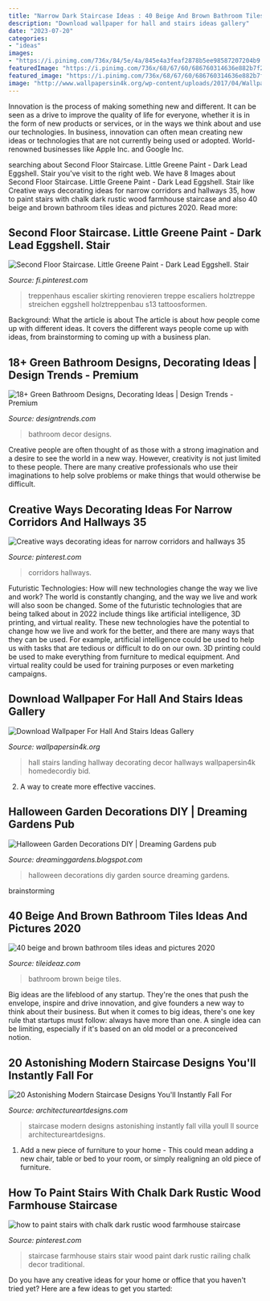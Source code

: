 ```yaml
---
title: "Narrow Dark Staircase Ideas : 40 Beige And Brown Bathroom Tiles Ideas And Pictures 2020"
description: "Download wallpaper for hall and stairs ideas gallery"
date: "2023-07-20"
categories:
- "ideas"
images:
- "https://i.pinimg.com/736x/84/5e/4a/845e4a3feaf2878b5ee98587207204b9.jpg"
featuredImage: "https://i.pinimg.com/736x/68/67/60/686760314636e882b7f2e0680c5622cf.jpg"
featured_image: "https://i.pinimg.com/736x/68/67/60/686760314636e882b7f2e0680c5622cf.jpg"
image: "http://www.wallpapersin4k.org/wp-content/uploads/2017/04/Wallpaper-For-Hall-And-Stairs-Ideas-23.jpg"
---
```



Innovation is the process of making something new and different. It can be seen as a drive to improve the quality of life for everyone, whether it is in the form of new products or services, or in the ways we think about and use our technologies. In business, innovation can often mean creating new ideas or technologies that are not currently being used or adopted. World-renowned businesses like Apple Inc. and Google Inc.

	

		
searching about Second Floor Staircase. Little Greene Paint - Dark Lead Eggshell. Stair you've visit to the right web. We have 8 Images about Second Floor Staircase. Little Greene Paint - Dark Lead Eggshell. Stair like Creative ways decorating ideas for narrow corridors and hallways 35, how to paint stairs with chalk dark rustic wood farmhouse staircase and also 40 beige and brown bathroom tiles ideas and pictures 2020. Read more:
		
    
## Second Floor Staircase. Little Greene Paint - Dark Lead Eggshell. Stair

<img loading=lazy src="https://i.pinimg.com/736x/68/67/60/686760314636e882b7f2e0680c5622cf.jpg" onerror="this.onerror=null;this.src='https://tse3.mm.bing.net/th?id=OIP.OMVE3PHba58iTyOVLpfDuAHaJ6&amp;pid=15.1';" alt="Second Floor Staircase. Little Greene Paint - Dark Lead Eggshell. Stair">

_Source: fi.pinterest.com_

>treppenhaus escalier skirting renovieren treppe escaliers holztreppe streichen eggshell holztreppenbau s13 tattoosformen. 

	

Background: What the article is about
The article is about how people come up with different ideas. It covers the different ways people come up with ideas, from brainstorming to coming up with a business plan.

    
## 18+ Green Bathroom Designs, Decorating Ideas | Design Trends - Premium

<img loading=lazy src="https://images.designtrends.com/wp-content/uploads/2016/01/03091657/Green-Bathroom-Decor-Ideas.jpg" onerror="this.onerror=null;this.src='https://tse1.mm.bing.net/th?id=OIP.WR3xqWmg2d78zApgawlJJAHaJ4&amp;pid=15.1';" alt="18+ Green Bathroom Designs, Decorating Ideas | Design Trends - Premium">

_Source: designtrends.com_

>bathroom decor designs. 

	

Creative people are often thought of as those with a strong imagination and a desire to see the world in a new way. However, creativity is not just limited to these people. There are many creative professionals who use their imaginations to help solve problems or make things that would otherwise be difficult.

    
## Creative Ways Decorating Ideas For Narrow Corridors And Hallways 35

<img loading=lazy src="https://i.pinimg.com/736x/84/5e/4a/845e4a3feaf2878b5ee98587207204b9.jpg" onerror="this.onerror=null;this.src='https://tse4.mm.bing.net/th?id=OIP.L0sqnlPJMDCiJSwwk7oNrAHaLH&amp;pid=15.1';" alt="Creative ways decorating ideas for narrow corridors and hallways 35">

_Source: pinterest.com_

>corridors hallways. 

	

Futuristic Technologies: How will new technologies change the way we live and work?
The world is constantly changing, and the way we live and work will also soon be changed. Some of the futuristic technologies that are being talked about in 2022 include things like artificial intelligence, 3D printing, and virtual reality. These new technologies have the potential to change how we live and work for the better, and there are many ways that they can be used. For example, artificial intelligence could be used to help us with tasks that are tedious or difficult to do on our own. 3D printing could be used to make everything from furniture to medical equipment. And virtual reality could be used for training purposes or even marketing campaigns.

    
## Download Wallpaper For Hall And Stairs Ideas Gallery

<img loading=lazy src="http://www.wallpapersin4k.org/wp-content/uploads/2017/04/Wallpaper-For-Hall-And-Stairs-Ideas-23.jpg" onerror="this.onerror=null;this.src='https://tse4.mm.bing.net/th?id=OIP.49Gy3pfHP1fAcxoXIfEuDwHaJ4&amp;pid=15.1';" alt="Download Wallpaper For Hall And Stairs Ideas Gallery">

_Source: wallpapersin4k.org_

>hall stairs landing hallway decorating decor hallways wallpapersin4k homedecordiy bid. 

	

2. A way to create more effective vaccines.

    
## Halloween Garden Decorations DIY | Dreaming Gardens Pub

<img loading=lazy src="https://1.bp.blogspot.com/-MzWaUCJEHMA/Wa6bggei50I/AAAAAAAADuo/5AGUQruMu281AWVuJUMXQyRDiGpIuc4NACLcBGAs/s1600/Simple%2BFall%2BDecorating%2BIdea.jpg" onerror="this.onerror=null;this.src='https://tse1.mm.bing.net/th?id=OIP.zOevOuke3rGtAtbQQbfx8gHaLH&amp;pid=15.1';" alt="Halloween Garden Decorations DIY | Dreaming Gardens pub">

_Source: dreaminggardens.blogspot.com_

>halloween decorations diy garden source dreaming gardens. 

	
 brainstorming

    
## 40 Beige And Brown Bathroom Tiles Ideas And Pictures 2020

<img loading=lazy src="https://www.tileideaz.com/wp-content/uploads/2015/03/beige_and_brown_bathroom_tiles_2.jpg" onerror="this.onerror=null;this.src='https://tse1.mm.bing.net/th?id=OIP.pSwBXm7Kiy0WnBv3607wUgHaJ4&amp;pid=15.1';" alt="40 beige and brown bathroom tiles ideas and pictures 2020">

_Source: tileideaz.com_

>bathroom brown beige tiles. 

	

Big ideas are the lifeblood of any startup. They're the ones that push the envelope, inspire and drive innovation, and give founders a new way to think about their business. But when it comes to big ideas, there's one key rule that startups must follow: always have more than one. A single idea can be limiting, especially if it's based on an old model or a preconceived notion.

    
## 20 Astonishing Modern Staircase Designs You&#039;ll Instantly Fall For

<img loading=lazy src="https://www.architectureartdesigns.com/wp-content/uploads/2016/06/20-Astonishing-Modern-Staircase-Designs-Youll-Instantly-Fall-For-13.jpg" onerror="this.onerror=null;this.src='https://tse4.mm.bing.net/th?id=OIP.9tGu3XuAjt2zaFiqf-blhQHaE8&amp;pid=15.1';" alt="20 Astonishing Modern Staircase Designs You&#039;ll Instantly Fall For">

_Source: architectureartdesigns.com_

>staircase modern designs astonishing instantly fall villa youll ll source architectureartdesigns. 

	

1. Add a new piece of furniture to your home - This could mean adding a new chair, table or bed to your room, or simply realigning an old piece of furniture.

    
## How To Paint Stairs With Chalk Dark Rustic Wood Farmhouse Staircase

<img loading=lazy src="https://i.pinimg.com/736x/9b/50/8b/9b508b4c367559b3bde684f66e73aee7.jpg" onerror="this.onerror=null;this.src='https://tse1.mm.bing.net/th?id=OIP.3yxP8GbkRyTv28erVTpdYwHaLH&amp;pid=15.1';" alt="how to paint stairs with chalk dark rustic wood farmhouse staircase">

_Source: pinterest.com_

>staircase farmhouse stairs stair wood paint dark rustic railing chalk decor traditional. 

	

Do you have any creative ideas for your home or office that you haven't tried yet? Here are a few ideas to get you started: 


